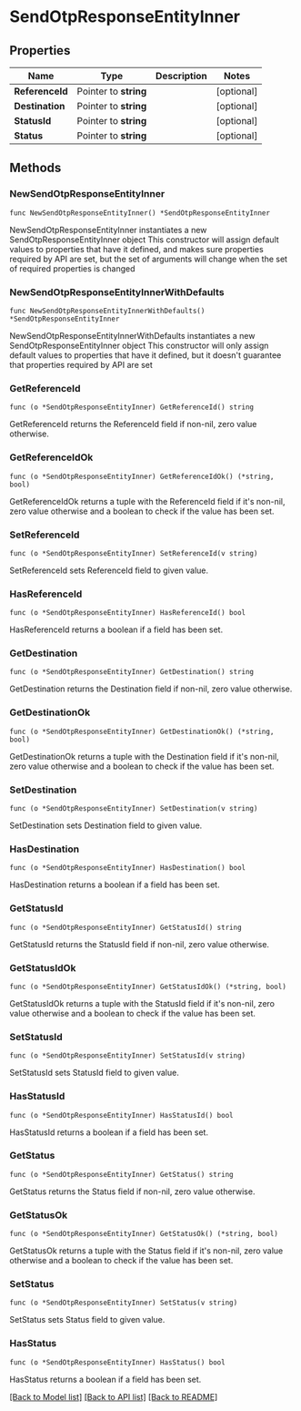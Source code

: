# SendOtpResponseEntityInner

## Properties

Name | Type | Description | Notes
------------ | ------------- | ------------- | -------------
**ReferenceId** | Pointer to **string** |  | [optional] 
**Destination** | Pointer to **string** |  | [optional] 
**StatusId** | Pointer to **string** |  | [optional] 
**Status** | Pointer to **string** |  | [optional] 

## Methods

### NewSendOtpResponseEntityInner

`func NewSendOtpResponseEntityInner() *SendOtpResponseEntityInner`

NewSendOtpResponseEntityInner instantiates a new SendOtpResponseEntityInner object
This constructor will assign default values to properties that have it defined,
and makes sure properties required by API are set, but the set of arguments
will change when the set of required properties is changed

### NewSendOtpResponseEntityInnerWithDefaults

`func NewSendOtpResponseEntityInnerWithDefaults() *SendOtpResponseEntityInner`

NewSendOtpResponseEntityInnerWithDefaults instantiates a new SendOtpResponseEntityInner object
This constructor will only assign default values to properties that have it defined,
but it doesn't guarantee that properties required by API are set

### GetReferenceId

`func (o *SendOtpResponseEntityInner) GetReferenceId() string`

GetReferenceId returns the ReferenceId field if non-nil, zero value otherwise.

### GetReferenceIdOk

`func (o *SendOtpResponseEntityInner) GetReferenceIdOk() (*string, bool)`

GetReferenceIdOk returns a tuple with the ReferenceId field if it's non-nil, zero value otherwise
and a boolean to check if the value has been set.

### SetReferenceId

`func (o *SendOtpResponseEntityInner) SetReferenceId(v string)`

SetReferenceId sets ReferenceId field to given value.

### HasReferenceId

`func (o *SendOtpResponseEntityInner) HasReferenceId() bool`

HasReferenceId returns a boolean if a field has been set.

### GetDestination

`func (o *SendOtpResponseEntityInner) GetDestination() string`

GetDestination returns the Destination field if non-nil, zero value otherwise.

### GetDestinationOk

`func (o *SendOtpResponseEntityInner) GetDestinationOk() (*string, bool)`

GetDestinationOk returns a tuple with the Destination field if it's non-nil, zero value otherwise
and a boolean to check if the value has been set.

### SetDestination

`func (o *SendOtpResponseEntityInner) SetDestination(v string)`

SetDestination sets Destination field to given value.

### HasDestination

`func (o *SendOtpResponseEntityInner) HasDestination() bool`

HasDestination returns a boolean if a field has been set.

### GetStatusId

`func (o *SendOtpResponseEntityInner) GetStatusId() string`

GetStatusId returns the StatusId field if non-nil, zero value otherwise.

### GetStatusIdOk

`func (o *SendOtpResponseEntityInner) GetStatusIdOk() (*string, bool)`

GetStatusIdOk returns a tuple with the StatusId field if it's non-nil, zero value otherwise
and a boolean to check if the value has been set.

### SetStatusId

`func (o *SendOtpResponseEntityInner) SetStatusId(v string)`

SetStatusId sets StatusId field to given value.

### HasStatusId

`func (o *SendOtpResponseEntityInner) HasStatusId() bool`

HasStatusId returns a boolean if a field has been set.

### GetStatus

`func (o *SendOtpResponseEntityInner) GetStatus() string`

GetStatus returns the Status field if non-nil, zero value otherwise.

### GetStatusOk

`func (o *SendOtpResponseEntityInner) GetStatusOk() (*string, bool)`

GetStatusOk returns a tuple with the Status field if it's non-nil, zero value otherwise
and a boolean to check if the value has been set.

### SetStatus

`func (o *SendOtpResponseEntityInner) SetStatus(v string)`

SetStatus sets Status field to given value.

### HasStatus

`func (o *SendOtpResponseEntityInner) HasStatus() bool`

HasStatus returns a boolean if a field has been set.


[[Back to Model list]](../README.md#documentation-for-models) [[Back to API list]](../README.md#documentation-for-api-endpoints) [[Back to README]](../README.md)


